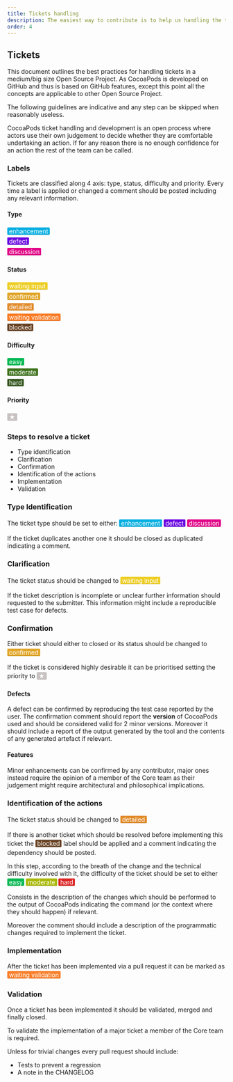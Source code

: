 ```yaml
---
title: Tickets handling
description: The easiest way to contribute is to help us handling the tickets.
order: 4
---
```


## Tickets

This document outlines the best practices for handling tickets in a medium/big
size Open Source Project. As CocoaPods is developed on GitHub and thus is based
on GitHub features, except this point all the concepts are applicable to other
Open Source Project.

The following guidelines are indicative and any step can be skipped when
reasonably useless.

CocoaPods ticket handling and development is an open process where actors use
their own judgement to decide whether they are comfortable undertaking an
action. If for any reason there is no enough confidence for an action the rest
of the team can be called.

### Labels

Tickets are classified along 4 axis: type, status, difficulty and priority. Every time a label is applied or changed a comment should be posted including any relevant information.

<div class="row">
  <div class="col-md-3 col-lg-3 col-sm-6">
    <h4>Type</h4>
    <ul style="padding:0">
      <li style="list-style-type:none"><span style="background-color:#02AFE1;color:#FFF;padding:0px 4px;line-height:1.7em;border-radius:2px;box-shadow: inset 0 -1px 0 rgba(0,0,0,0.12);">enhancement</span></li>
      <li style="list-style-type:none"><span style="background-color:#6902E1;color:#FFF;padding:0px 4px;line-height:1.7em;border-radius:2px;box-shadow: inset 0 -1px 0 rgba(0,0,0,0.12);">defect</span></li>
      <li style="list-style-type:none"><span style="background-color:#E10288;color:#FFF;padding:0px 4px;line-height:1.7em;border-radius:2px;box-shadow: inset 0 -1px 0 rgba(0,0,0,0.12);">discussion</span></li>
    </ul>

  </div>

  <div class="col-md-3 col-lg-3 col-sm-6">
    <h4>Status</h4>
    <ul style="padding:0">
      <li style="list-style-type:none"><span style="background-color:#EDCE24;color:#FFF;padding:0px 4px;line-height:1.7em;border-radius:2px;box-shadow: inset 0 -1px 0 rgba(0,0,0,0.12);">waiting&nbsp;input</span></li>
      <li style="list-style-type:none"><span style="background-color:#E2A72C;color:#FFF;padding:0px 4px;line-height:1.7em;border-radius:2px;box-shadow: inset 0 -1px 0 rgba(0,0,0,0.12);">confirmed</span></li>
      <li style="list-style-type:none"><span style="background-color:#E28C2C;color:#FFF;padding:0px 4px;line-height:1.7em;border-radius:2px;box-shadow: inset 0 -1px 0 rgba(0,0,0,0.12);">detailed</span></li>
      <li style="list-style-type:none"><span style="background-color:#F97D27;color:#FFF;padding:0px 4px;line-height:1.7em;border-radius:2px;box-shadow: inset 0 -1px 0 rgba(0,0,0,0.12);">waiting&nbsp;validation</span></li>
      <li style="list-style-type:none"><span style="background-color:#684324;color:#FFF;padding:0px 4px;line-height:1.7em;border-radius:2px;box-shadow: inset 0 -1px 0 rgba(0,0,0,0.12);">blocked</span></li>
    </ul>
  </div>

  <div class="col-md-3 col-lg-3 col-sm-6">
    <h4>Difficulty</h4>
    <ul style="padding:0">
      <li style="list-style-type:none"><span style="background-color:#00B952;color:#FFF;padding:0px 4px;line-height:1.7em;border-radius:2px;box-shadow: inset 0 -1px 0 rgba(0,0,0,0.12);">easy</span></li>
      <li style="list-style-type:none"><span style="background-color:#40741F;color:#FFF;padding:0px 4px;line-height:1.7em;border-radius:2px;box-shadow: inset 0 -1px 0 rgba(0,0,0,0.12);">moderate</span></li>
      <li style="list-style-type:none"><span style="background-color:#375921;color:#FFF;padding:0px 4px;line-height:1.7em;border-radius:2px;box-shadow: inset 0 -1px 0 rgba(0,0,0,0.12);">hard</span></li>
    </ul>
  </div>

  <div class="col-md-3 col-lg-3 col-sm-6">
    <h4>Priority</h4>
    <ul style="padding:0">
      <li style="list-style-type:none"><span style="color:#000;background-color:#C7C1C1;color:#FFF;padding:0px 4px;line-height:1.7em;border-radius:2px;box-shadow: inset 0 -1px 0 rgba(0,0,0,0.12);">★</span> </li>
    </ul>
  </div>
</div>

### Steps to resolve a ticket

- Type identification
- Clarification
- Confirmation
- Identification of the actions
- Implementation
- Validation

### Type Identification

The ticket type should be set to either:
<span style="background-color:#02AFE1;color:#FFF;padding:0px 4px;line-height:1.7em;border-radius:2px;box-shadow: inset 0 -1px 0 rgba(0,0,0,0.12);">enhancement</span>
<span style="background-color:#6902E1;color:#FFF;padding:0px 4px;line-height:1.7em;border-radius:2px;box-shadow: inset 0 -1px 0 rgba(0,0,0,0.12);">defect</span>
<span style="background-color:#E10288;color:#FFF;padding:0px 4px;line-height:1.7em;border-radius:2px;box-shadow: inset 0 -1px 0 rgba(0,0,0,0.12);">discussion</span>


If the ticket duplicates another one it should be closed as duplicated indicating a comment.

### Clarification

The ticket status should be changed to
<span style="background-color:#EDCE24;color:#FFF;padding:0px 4px;line-height:1.7em;border-radius:2px;box-shadow: inset 0 -1px 0 rgba(0,0,0,0.12);">waiting&nbsp;input</span>

If the ticket description is incomplete or unclear further information should
requested to the submitter. This information might include a reproducible test
case for defects.

### Confirmation

Either ticket should either to closed or its status should be changed to
<span style="background-color:#E2A72C;color:#FFF;padding:0px 4px;line-height:1.7em;border-radius:2px;box-shadow: inset 0 -1px 0 rgba(0,0,0,0.12);">confirmed</span>

If the ticket is considered highly desirable it can be prioritised setting the
priority to
<span style="color:#000;background-color:#C7C1C1;color:#FFF;padding:0px 4px;line-height:1.7em;border-radius:2px;box-shadow: inset 0 -1px 0 rgba(0,0,0,0.12);">★</span>

#### Defects

A defect can be confirmed by reproducing the test case reported by the user.
The confirmation comment should report the __version__ of CocoaPods used and
should be considered valid for 2 minor versions. Moreover it should include a
report of the output generated by the tool and the contents of any generated
artefact if relevant.

#### Features

Minor enhancements can be confirmed by any contributor, major ones instead
require the opinion of a member of the Core team as their judgement might
require architectural and philosophical implications.

### Identification of the actions

The ticket status should be changed to
<span style="background-color:#E28C2C;color:#FFF;padding:0px 4px;line-height:1.7em;border-radius:2px;box-shadow: inset 0 -1px 0 rgba(0,0,0,0.12);">detailed</span>

If there is another ticket which should be resolved before implementing this
ticket the <span style="background-color:#684324;color:#FFF;padding:0px
4px;line-height:1.7em;border-radius:2px;box-shadow: inset 0 -1px 0
rgba(0,0,0,0.12);">blocked</span> label should be applied and a comment
indicating the dependency should be posted.

In this step, according to the breath of the change and the technical difficulty involved with it, the difficulty of the ticket should be set to either
<span style="background-color:#00B952;color:#FFF;padding:0px 4px;line-height:1.7em;border-radius:2px;box-shadow: inset 0 -1px 0 rgba(0,0,0,0.12);">easy</span>
<span style="background-color:#A9B900;color:#FFF;padding:0px 4px;line-height:1.7em;border-radius:2px;box-shadow: inset 0 -1px 0 rgba(0,0,0,0.12);">moderate</span>
<span style="background-color:#DC2424;color:#FFF;padding:0px 4px;line-height:1.7em;border-radius:2px;box-shadow: inset 0 -1px 0 rgba(0,0,0,0.12);">hard</span>


Consists in the description of the changes which should be performed to the
output of CocoaPods indicating the command (or the context where they should
happen) if relevant.

Moreover the comment should include a description of the programmatic changes
required to implement the ticket.

### Implementation

After the ticket has been implemented via a pull request it can be marked
as
<span style="background-color:#F97D27;color:#FFF;padding:0px 4px;line-height:1.7em;border-radius:2px;box-shadow: inset 0 -1px 0 rgba(0,0,0,0.12);">waiting&nbsp;validation</span>

### Validation

Once a ticket has been implemented it should be validated, merged and finally
closed.

To validate the implementation of a major ticket a member of the Core team is
required.

Unless for trivial changes every pull request should include:

- Tests to prevent a regression
- A note in the CHANGELOG
